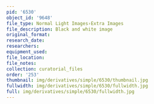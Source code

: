 ```yaml
---
pid: '6530'
object_id: '9648'
file_type: Normal Light Images›Extra Images
file_description: Black and white image
original_format:
research_date:
researchers:
equipment_used:
file_location:
file_notes:
collection: curatorial_files
order: '253'
thumbnail: img/derivatives/simple/6530/thumbnail.jpg
fullwidth: img/derivatives/simple/6530/fullwidth.jpg
full: img/derivatives/simple/6530/fullwidth.jpg
---
```

